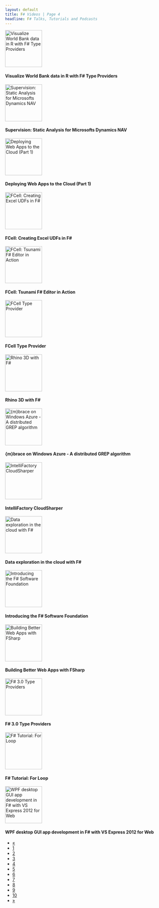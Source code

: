```yaml
---
layout: default
title: F# Videos | Page 4
headline: F# Talks, Tutorials and Podcasts
---
```


<div>
  <div class="row">
    <div class="col-md-4">
      <div style="border: none;">
        <a href="http://www.youtube.com/watch?v=_BOST3W88-Y" class="thumbnail">
          <img src="http://i4.ytimg.com/vi/_BOST3W88-Y/mqdefault.jpg" alt="Visualize World Bank data in R with F# Type Providers" style="height: 120px;" />
        </a>
        <div class="caption">
          <h4>Visualize World Bank data in R with F# Type Providers</h4>
        </div>
      </div>
    </div>
    <div class="col-md-4">
      <div style="border: none;">
        <a href="http://vimeo.com/63376677" class="thumbnail">
          <img src="http://b.vimeocdn.com/ts/433/611/433611917_295.jpg" alt="Supervision: Static Analysis for Microsofts Dynamics NAV" style="height: 120px;" />
        </a>
        <div class="caption">
          <h4>Supervision: Static Analysis for Microsofts Dynamics NAV</h4>
        </div>
      </div>
    </div>
    <div class="col-md-4">
      <div style="border: none;">
        <a href="http://www.youtube.com/watch?v=StaP_L6xLUg" class="thumbnail">
          <img src="http://i4.ytimg.com/vi/StaP_L6xLUg/mqdefault.jpg" alt="Deploying Web Apps to the Cloud (Part 1)" style="height: 120px;" />
        </a>
        <div class="caption">
          <h4>Deploying Web Apps to the Cloud (Part 1)</h4>
        </div>
      </div>
    </div>
  </div>
  <div class="row">
    <div class="col-md-4">
      <div style="border: none;">
        <a href="http://www.youtube.com/watch?v=XsNa2LbIdFA" class="thumbnail">
          <img src="http://i1.ytimg.com/vi/XsNa2LbIdFA/mqdefault.jpg" alt="FCell: Creating Excel UDFs in F#" style="height: 120px;" />
        </a>
        <div class="caption">
          <h4>FCell: Creating Excel UDFs in F#</h4>
        </div>
      </div>
    </div>
    <div class="col-md-4">
      <div style="border: none;">
        <a href="http://www.youtube.com/watch?v=g3VcjXGhp9U" class="thumbnail">
          <img src="http://i4.ytimg.com/vi/g3VcjXGhp9U/mqdefault.jpg" alt="FCell: Tsunami F# Editor in Action" style="height: 120px;" />
        </a>
        <div class="caption">
          <h4>FCell: Tsunami F# Editor in Action</h4>
        </div>
      </div>
    </div>
    <div class="col-md-4">
      <div style="border: none;">
        <a href="http://www.youtube.com/watch?v=9ri0RpT4mMo" class="thumbnail">
          <img src="http://i2.ytimg.com/vi/9ri0RpT4mMo/mqdefault.jpg" alt="FCell Type Provider" style="height: 120px;" />
        </a>
        <div class="caption">
          <h4>FCell Type Provider</h4>
        </div>
      </div>
    </div>
  </div>
  <div class="row">
    <div class="col-md-4">
      <div style="border: none;">
        <a href="http://www.youtube.com/watch?v=GbahmjW3J5Q" class="thumbnail">
          <img src="http://i4.ytimg.com/vi/GbahmjW3J5Q/mqdefault.jpg" alt="Rhino 3D with F#" style="height: 120px;" />
        </a>
        <div class="caption">
          <h4>Rhino 3D with F#</h4>
        </div>
      </div>
    </div>
    <div class="col-md-4">
      <div style="border: none;">
        <a href="http://www.youtube.com/watch?v=13_4EUJ0v4A" class="thumbnail">
          <img src="http://i2.ytimg.com/vi/13_4EUJ0v4A/mqdefault.jpg" alt="{m}brace on Windows Azure - A distributed GREP algorithm" style="height: 120px;" />
        </a>
        <div class="caption">
          <h4>{m}brace on Windows Azure - A distributed GREP algorithm</h4>
        </div>
      </div>
    </div>
    <div class="col-md-4">
      <div style="border: none;">
        <a href="http://vimeo.com/59499238" class="thumbnail">
          <img src="http://b.vimeocdn.com/ts/413/531/413531764_295.jpg" alt="IntelliFactory CloudSharper" style="height: 120px;" />
        </a>
        <div class="caption">
          <h4>IntelliFactory CloudSharper</h4>
        </div>
      </div>
    </div>
  </div>
  <div class="row">
    <div class="col-md-4">
      <div style="border: none;">
        <a href="http://vimeo.com/57399434" class="thumbnail">
          <img src="http://b.vimeocdn.com/ts/397/852/397852679_295.jpg" alt="Data exploration in the cloud with F#" style="height: 120px;" />
        </a>
        <div class="caption">
          <h4>Data exploration in the cloud with F#</h4>
        </div>
      </div>
    </div>
    <div class="col-md-4">
      <div style="border: none;">
        <a href="http://vimeo.com/53136114" class="thumbnail">
          <img src="http://b.vimeocdn.com/ts/366/841/366841027_295.jpg" alt="Introducing the F# Software Foundation" style="height: 120px;" />
        </a>
        <div class="caption">
          <h4>Introducing the F# Software Foundation</h4>
        </div>
      </div>
    </div>
    <div class="col-md-4">
      <div style="border: none;">
        <a href="http://vimeo.com/52610636" class="thumbnail">
          <img src="http://b.vimeocdn.com/ts/363/031/363031319_295.jpg" alt="Building Better Web Apps with FSharp" style="height: 120px;" />
        </a>
        <div class="caption">
          <h4>Building Better Web Apps with FSharp</h4>
        </div>
      </div>
    </div>
  </div>
  <div class="row">
    <div class="col-md-4">
      <div style="border: none;">
        <a href="http://vimeo.com/50170965" class="thumbnail">
          <img src="http://b.vimeocdn.com/ts/345/790/345790066_295.jpg" alt="F# 3.0 Type Providers" style="height: 120px;" />
        </a>
        <div class="caption">
          <h4>F# 3.0 Type Providers</h4>
        </div>
      </div>
    </div>
    <div class="col-md-4">
      <div style="border: none;">
        <a href="http://www.youtube.com/watch?v=OzISu9udIY0" class="thumbnail">
          <img src="http://i4.ytimg.com/vi/OzISu9udIY0/mqdefault.jpg" alt="F# Tutorial: For Loop" style="height: 120px;" />
        </a>
        <div class="caption">
          <h4>F# Tutorial: For Loop</h4>
        </div>
      </div>
    </div>
    <div class="col-md-4">
      <div style="border: none;">
        <a href="http://www.youtube.com/watch?v=e4R9EfFNgLU" class="thumbnail">
          <img src="http://i2.ytimg.com/vi/e4R9EfFNgLU/mqdefault.jpg" alt="WPF desktop GUI app development in F# with VS Express 2012 for Web" style="height: 120px;" />
        </a>
        <div class="caption">
          <h4>WPF desktop GUI app development in F# with VS Express 2012 for Web</h4>
        </div>
      </div>
    </div>
  </div>
  <div>
    <ul class="pagination">
      <li>
        <a href="3">«</a>
      </li>
      <li>
        <a href="1">1</a>
      </li>
      <li>
        <a href="2">2</a>
      </li>
      <li>
        <a href="3">3</a>
      </li>
      <li class="active">
        <a href="4">4</a>
      </li>
      <li>
        <a href="5">5</a>
      </li>
      <li>
        <a href="6">6</a>
      </li>
      <li>
        <a href="7">7</a>
      </li>
      <li>
        <a href="8">8</a>
      </li>
      <li>
        <a href="9">9</a>
      </li>
      <li>
        <a href="10">10</a>
      </li>
      <li>
        <a href="5">»</a>
      </li>
    </ul>
  </div>
</div>
